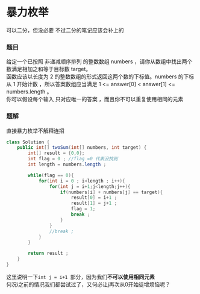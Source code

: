 # 暴力枚举  
可以二分，但没必要
不过二分的笔记应该会补上的

### 题目
给定一个已按照 非递减顺序排列  的整数数组 numbers ，请你从数组中找出两个数满足相加之和等于目标数 target。   
函数应该以长度为 2 的整数数组的形式返回这两个数的下标值。numbers 的下标 从 1 开始计数 ，所以答案数组应当满足 1 <= answer[0] < answer[1] <= numbers.length 。    
你可以假设每个输入 只对应唯一的答案 ，而且你不可以重复使用相同的元素    

### 题解
直接暴力枚举不解释连招  
```Java
class Solution {
    public int[] twoSum(int[] numbers, int target) {
        int[] result = {0,0};
        int flag = 0 ; //flag =0 代表没找到
        int length = numbers.length ;

        while(flag == 0){
            for(int i = 0 ; i<length ; i++){
                for(int j = i+1;j<length;j++){
                    if(numbers[i] + numbers[j] == target){
                        result[0] = i+1 ;
                        result[1] = j+1 ;
                        flag = 1;
                        break ; 
                    }
                }
                //break ; 
            }
        } 

        return result ; 
    }
}
``` 
这里说明一下```int j = i+1 ```部分，因为我们**不可以使用相同元素**  
何况i之前的情况我们都尝试过了，又何必让j再次从0开始徒增烦恼呢？

